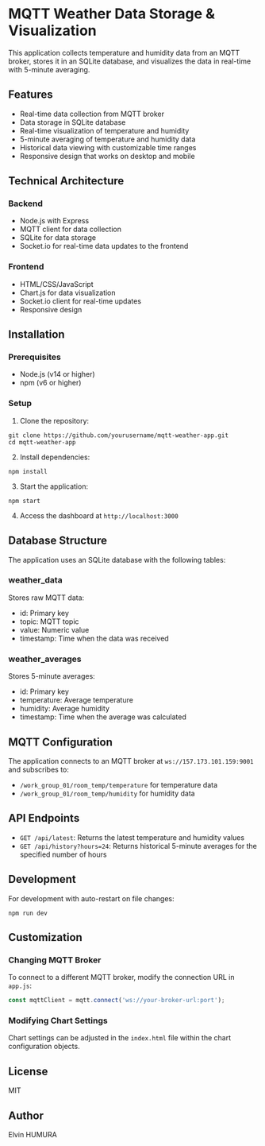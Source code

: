 # MQTT Weather Data Storage & Visualization

This application collects temperature and humidity data from an MQTT broker, stores it in an SQLite database, and visualizes the data in real-time with 5-minute averaging.

## Features

- Real-time data collection from MQTT broker
- Data storage in SQLite database
- Real-time visualization of temperature and humidity
- 5-minute averaging of temperature and humidity data
- Historical data viewing with customizable time ranges
- Responsive design that works on desktop and mobile

## Technical Architecture

### Backend
- Node.js with Express
- MQTT client for data collection
- SQLite for data storage
- Socket.io for real-time data updates to the frontend

### Frontend
- HTML/CSS/JavaScript
- Chart.js for data visualization
- Socket.io client for real-time updates
- Responsive design

## Installation

### Prerequisites
- Node.js (v14 or higher)
- npm (v6 or higher)

### Setup

1. Clone the repository:
```
git clone https://github.com/yourusername/mqtt-weather-app.git
cd mqtt-weather-app
```

2. Install dependencies:
```
npm install
```

3. Start the application:
```
npm start
```

4. Access the dashboard at `http://localhost:3000`

## Database Structure

The application uses an SQLite database with the following tables:

### weather_data
Stores raw MQTT data:
- id: Primary key
- topic: MQTT topic
- value: Numeric value
- timestamp: Time when the data was received

### weather_averages
Stores 5-minute averages:
- id: Primary key
- temperature: Average temperature
- humidity: Average humidity
- timestamp: Time when the average was calculated

## MQTT Configuration

The application connects to an MQTT broker at `ws://157.173.101.159:9001` and subscribes to:
- `/work_group_01/room_temp/temperature` for temperature data
- `/work_group_01/room_temp/humidity` for humidity data

## API Endpoints

- `GET /api/latest`: Returns the latest temperature and humidity values
- `GET /api/history?hours=24`: Returns historical 5-minute averages for the specified number of hours

## Development

For development with auto-restart on file changes:
```
npm run dev
```

## Customization

### Changing MQTT Broker
To connect to a different MQTT broker, modify the connection URL in `app.js`:
```javascript
const mqttClient = mqtt.connect('ws://your-broker-url:port');
```

### Modifying Chart Settings
Chart settings can be adjusted in the `index.html` file within the chart configuration objects.

## License
MIT

## Author
Elvin HUMURA
